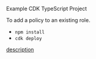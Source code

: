 Example CDK TypeScript Project

To add a policy to an existing role.

* `npm install`
* `cdk deploy`

[description](https://figmentresearch.com/aws/cdkcognito-addpolicy)


